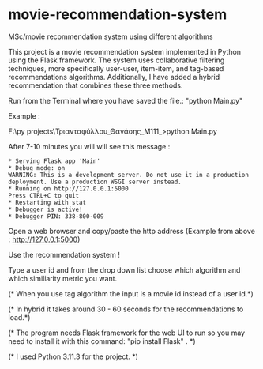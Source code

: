 # movie-recommendation-system
MSc/movie recommendation system using different algorithms

This project is a movie recommendation system implemented in Python using the Flask framework. 
The system uses collaborative filtering techniques, more specifically user-user, item-item, and tag-based recommendations algorithms. 
Additionally, I have added a hybrid recommendation that combines these three methods.

Run from the Terminal where you have saved the file.: "python Main.py"

Example :

  F:\py projects\Τριανταφύλλου_Θανάσης_M111_>python Main.py



After 7-10 minutes you will will see this message : 

	* Serving Flask app 'Main'
	* Debug mode: on
	WARNING: This is a development server. Do not use it in a production deployment. Use a production WSGI server instead.
	* Running on http://127.0.0.1:5000
	Press CTRL+C to quit
	* Restarting with stat
	* Debugger is active!
	* Debugger PIN: 338-800-009


Open a web browser and copy/paste the http address (Example from above : http://127.0.0.1:5000)




Use the recommendation system !

Type a user id and from the drop down list choose which algorithm  and which similiarity metric you want.


(* When you use tag algorithm the input is a movie id instead of a user id.*)

(* In hybrid it takes around 30 - 60 seconds for the recommendations to load.*)
 
(* The program needs Flask framework for the web UI to run so you may need to install it with this command: "pip install Flask" . *)

(* I used Python 3.11.3 for the project. *)
